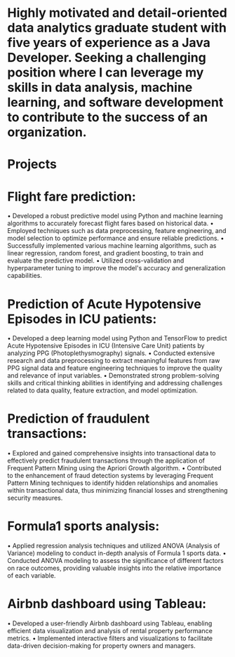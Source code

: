 # Highly motivated and detail-oriented data analytics graduate student with five years of experience as a Java Developer. Seeking a challenging position where I can leverage my skills in data analysis, machine learning, and software development to contribute to the success of an organization.


# Projects

# Flight fare prediction: 
•	Developed a robust predictive model using Python and machine learning algorithms to accurately forecast flight fares based on historical data. 
•	Employed techniques such as data preprocessing, feature engineering, and model selection to optimize performance and ensure reliable predictions. 
•	Successfully implemented various machine learning algorithms, such as linear regression, random forest, and gradient boosting, to train and evaluate the predictive model. 
•	Utilized cross-validation and hyperparameter tuning to improve the model's accuracy and generalization capabilities.

# Prediction of Acute Hypotensive Episodes in ICU patients: 
•	Developed a deep learning model using Python and TensorFlow to predict Acute Hypotensive Episodes in ICU (Intensive Care Unit) patients by analyzing PPG (Photoplethysmography) signals. 
•	Conducted extensive research and data preprocessing to extract meaningful features from raw PPG signal data and feature engineering techniques to improve the quality and relevance of input variables. 
•	Demonstrated strong problem-solving skills and critical thinking abilities in identifying and addressing challenges related to data quality, feature extraction, and model optimization.

# Prediction of fraudulent transactions: 
•	Explored and gained comprehensive insights into transactional data to effectively predict fraudulent transactions through the application of Frequent Pattern Mining using the Apriori Growth algorithm.
•	Contributed to the enhancement of fraud detection systems by leveraging Frequent Pattern Mining techniques to identify hidden relationships and anomalies within transactional data, thus minimizing financial losses and strengthening security measures.

# Formula1 sports analysis: 
•	Applied regression analysis techniques and utilized ANOVA (Analysis of Variance) modeling to conduct in-depth analysis of Formula 1 sports data. 
•	Conducted ANOVA modeling to assess the significance of different factors on race outcomes, providing valuable insights into the relative importance of each variable.

# Airbnb dashboard using Tableau:
•	Developed a user-friendly Airbnb dashboard using Tableau, enabling efficient data visualization and analysis of rental property performance metrics. 
•	Implemented interactive filters and visualizations to facilitate data-driven decision-making for property owners and managers.



